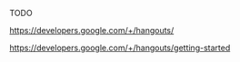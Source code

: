 TODO

https://developers.google.com/+/hangouts/

https://developers.google.com/+/hangouts/getting-started
